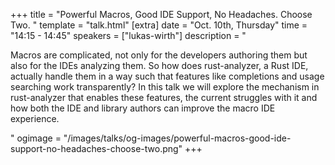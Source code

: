 +++
title = "Powerful Macros, Good IDE Support, No Headaches. Choose Two. "
template = "talk.html"
[extra]
  date = "Oct. 10th, Thursday"
  time = "14:15 - 14:45"
  speakers = ["lukas-wirth"]
  description = "<p>Macros are complicated, not only for the developers authoring them but also for the IDEs analyzing them. So how does rust-analyzer, a Rust IDE, actually handle them in a way such that features like completions and usage searching work transparently? In this talk we will explore the mechanism in rust-analyzer that enables these features, the current struggles with it and how both the IDE and library authors can improve the macro IDE experience.</p>"
  ogimage = "/images/talks/og-images/powerful-macros-good-ide-support-no-headaches-choose-two.png"
+++
